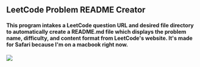 <h2>LeetCode Problem README Creator</h2>

<h4>This program intakes a LeetCode question URL and desired
file directory to automatically create a README.md file which
displays the problem name, difficulty, and content format from
LeetCode's website. It's made for Safari because I'm on
a macbook right now.</h4>

<img src="https://w7.pngwing.com/pngs/666/702/png-transparent-text-speech-balloon-comic-book-comics-cool-miscellaneous-logo-sticker.png">
